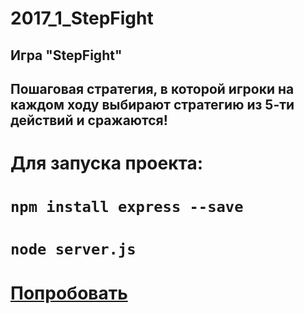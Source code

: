 # 2017_1_StepFight

## Игра "StepFight"

## Пошаговая стратегия, в которой игроки на каждом ходу выбирают стратегию из 5-ти действий и сражаются!

# Для запуска проекта: 
# `npm install express --save`
# `node server.js`

# [Попробовать](https://tp-front-end-js-game.herokuapp.com)
